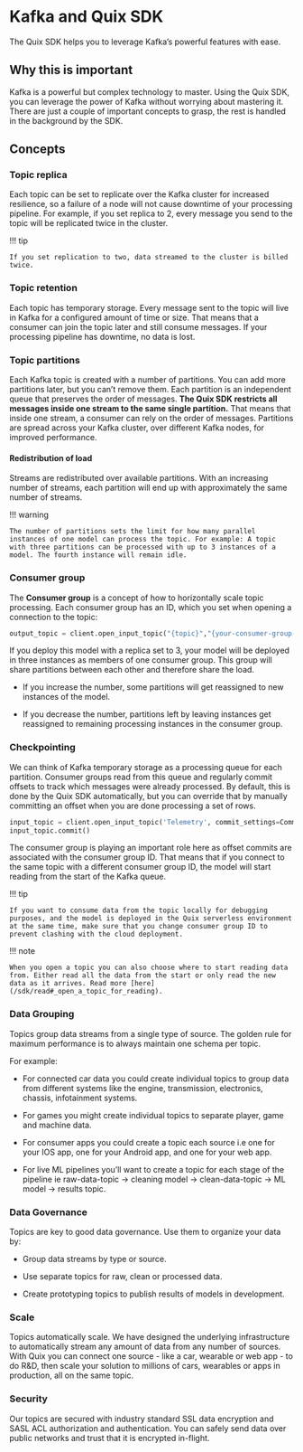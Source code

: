 # Kafka and Quix SDK

The Quix SDK helps you to leverage Kafka’s powerful features with ease.

## Why this is important

Kafka is a powerful but complex technology to master. Using the Quix SDK, you can leverage the power of Kafka without worrying about mastering it. There are just a couple of important concepts to grasp, the rest is handled in the background by the SDK.

## Concepts

### Topic replica

Each topic can be set to replicate over the Kafka cluster for increased resilience, so a failure of a node will not cause downtime of your processing pipeline. For example, if you set replica to 2, every message you send to the topic will be replicated twice in the cluster.

!!! tip

	If you set replication to two, data streamed to the cluster is billed twice.

### Topic retention

Each topic has temporary storage. Every message sent to the topic will live in Kafka for a configured amount of time or size. That means that a consumer can join the topic later and still consume messages. If your processing pipeline has downtime, no data is lost.

### Topic partitions

Each Kafka topic is created with a number of partitions. You can add more partitions later, but you can’t remove them. Each partition is an independent queue that preserves the order of messages. **The Quix SDK restricts all messages inside one stream to the same single partition.** That means that inside one stream, a consumer can rely on the order of messages. Partitions are spread across your Kafka cluster, over different Kafka nodes, for improved performance.

#### Redistribution of load

Streams are redistributed over available partitions. With an increasing number of streams, each partition will end up with approximately the same number of streams.

!!! warning

	The number of partitions sets the limit for how many parallel instances of one model can process the topic. For example: A topic with three partitions can be processed with up to 3 instances of a model. The fourth instance will remain idle.

### Consumer group

The **Consumer group** is a concept of how to horizontally scale topic processing. Each consumer group has an ID, which you set when opening a connection to the topic:

``` python
output_topic = client.open_input_topic("{topic}","{your-consumer-group-id}")
```

If you deploy this model with a replica set to 3, your model will be deployed in three instances as members of one consumer group. This group will share partitions between each other and therefore share the load.

  - If you increase the number, some partitions will get reassigned to new instances of the model.

  - If you decrease the number, partitions left by leaving instances get reassigned to remaining processing instances in the consumer group.

### Checkpointing

We can think of Kafka temporary storage as a processing queue for each partition. Consumer groups read from this queue and regularly commit offsets to track which messages were already processed. By default, this is done by the Quix SDK automatically, but you can override that by manually committing an offset when you are done processing a set of rows.

``` python
input_topic = client.open_input_topic('Telemetry', commit_settings=CommitMode.Manual)
input_topic.commit()
```

The consumer group is playing an important role here as offset commits are associated with the consumer group ID. That means that if you connect to the same topic with a different consumer group ID, the model will start reading from the start of the Kafka queue.

!!! tip

	If you want to consume data from the topic locally for debugging purposes, and the model is deployed in the Quix serverless environment at the same time, make sure that you change consumer group ID to prevent clashing with the cloud deployment.

!!! note

	When you open a topic you can also choose where to start reading data from. Either read all the data from the start or only read the new data as it arrives. Read more [here](/sdk/read#_open_a_topic_for_reading).

### Data Grouping

Topics group data streams from a single type of source. The golden rule for maximum performance is to always maintain one schema per topic.

For example:

  - For connected car data you could create individual topics to group data from different systems like the engine, transmission, electronics, chassis, infotainment systems.

  - For games you might create individual topics to separate player, game and machine data.

  - For consumer apps you could create a topic each source i.e one for your IOS app, one for your Android app, and one for your web app.

  - For live ML pipelines you’ll want to create a topic for each stage of the pipeline ie raw-data-topic → cleaning model → clean-data-topic → ML model → results topic.

### Data Governance

Topics are key to good data governance. Use them to organize your data by:

  - Group data streams by type or source.

  - Use separate topics for raw, clean or processed data.

  - Create prototyping topics to publish results of models in development.

### Scale

Topics automatically scale. We have designed the underlying infrastructure to automatically stream any amount of data from any number of sources. With Quix you can connect one source - like a car, wearable or web app - to do R&D, then scale your solution to millions of cars, wearables or apps in production, all on the same topic.

### Security

Our topics are secured with industry standard SSL data encryption and SASL ACL authorization and authentication. You can safely send data over public networks and trust that it is encrypted in-flight.
